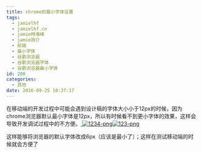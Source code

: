 ```yaml
---
title: chrome的最小字体设置
tags:
  - jamielhf
  - jamielhf.cn
  - jamie林海峰
  - jamie简介
  - 前端
  - 最小字体
  - 谷歌浏览器
  - 谷歌浏览器字体
  - 谷歌浏览器最小字体
id: 200
categories:
  - 其他
date: 2016-09-25 10:37:17
---
```


在移动端的开发过程中可能会遇到设计稿的字体大小小于12px的时候，因为chrome浏览器默认最小字体是12px，所以有时候看不到更小字体的效果，这样会导致开发调试过程中的不方便。[
](http://www.jamielhf.cn/wp/wp-content/uploads/2016/09/1234.png.png)[![1234-png](http://www.jamielhf.cn/wp/wp-content/uploads/2016/09/1234.png.png)](http://www.jamielhf.cn/wp/wp-content/uploads/2016/09/1234.png.png)[![123-png](http://www.jamielhf.cn/wp/wp-content/uploads/2016/09/123.png.png)](http://www.jamielhf.cn/wp/wp-content/uploads/2016/09/123.png.png)

这样能够将浏览器的默认字体改成6px（应该是最小了）；这样在测试移动端的时候就会方便了